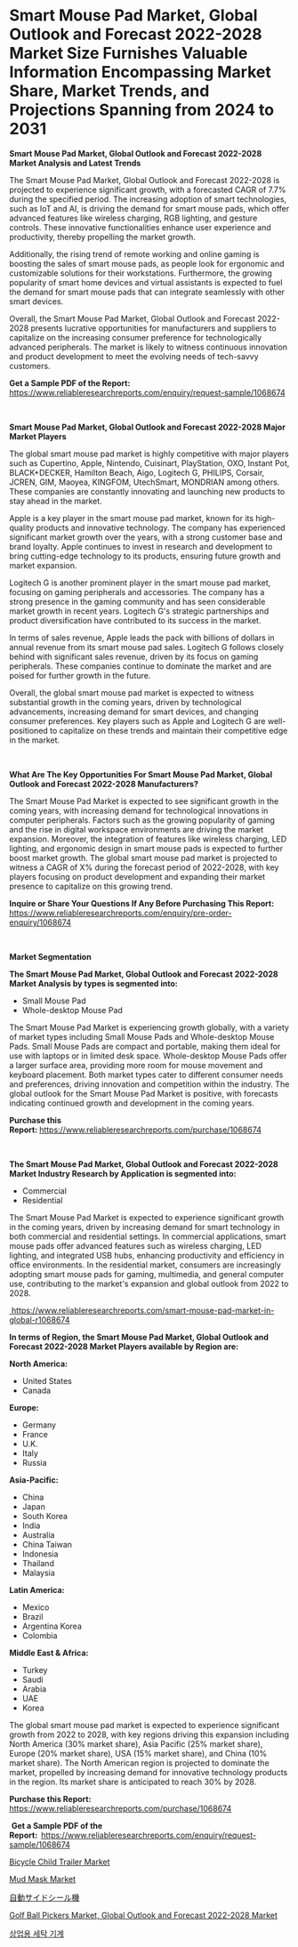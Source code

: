 <p><h1>Smart Mouse Pad Market, Global Outlook and Forecast 2022-2028 Market Size Furnishes Valuable Information Encompassing Market Share, Market Trends, and Projections Spanning from 2024 to 2031</h1></p><p><strong>Smart Mouse Pad Market, Global Outlook and Forecast 2022-2028 Market Analysis and Latest Trends</strong></p>
<p><p>The Smart Mouse Pad Market, Global Outlook and Forecast 2022-2028 is projected to experience significant growth, with a forecasted CAGR of 7.7% during the specified period. The increasing adoption of smart technologies, such as IoT and AI, is driving the demand for smart mouse pads, which offer advanced features like wireless charging, RGB lighting, and gesture controls. These innovative functionalities enhance user experience and productivity, thereby propelling the market growth.</p><p>Additionally, the rising trend of remote working and online gaming is boosting the sales of smart mouse pads, as people look for ergonomic and customizable solutions for their workstations. Furthermore, the growing popularity of smart home devices and virtual assistants is expected to fuel the demand for smart mouse pads that can integrate seamlessly with other smart devices.</p><p>Overall, the Smart Mouse Pad Market, Global Outlook and Forecast 2022-2028 presents lucrative opportunities for manufacturers and suppliers to capitalize on the increasing consumer preference for technologically advanced peripherals. The market is likely to witness continuous innovation and product development to meet the evolving needs of tech-savvy customers.</p></p>
<p><strong>Get a Sample PDF of the Report:&nbsp;</strong> <a href="https://www.reliableresearchreports.com/enquiry/request-sample/1068674">https://www.reliableresearchreports.com/enquiry/request-sample/1068674</a></p>
<p>&nbsp;</p>
<p><strong>Smart Mouse Pad Market, Global Outlook and Forecast 2022-2028 Major Market Players</strong></p>
<p><p>The global smart mouse pad market is highly competitive with major players such as Cupertino, Apple, Nintendo, Cuisinart, PlayStation, OXO, Instant Pot, BLACK+DECKER, Hamilton Beach, Aigo, Logitech G, PHILIPS, Corsair, JCREN, GIM, Maoyea, KINGFOM, UtechSmart, MONDRIAN among others. These companies are constantly innovating and launching new products to stay ahead in the market.</p><p>Apple is a key player in the smart mouse pad market, known for its high-quality products and innovative technology. The company has experienced significant market growth over the years, with a strong customer base and brand loyalty. Apple continues to invest in research and development to bring cutting-edge technology to its products, ensuring future growth and market expansion.</p><p>Logitech G is another prominent player in the smart mouse pad market, focusing on gaming peripherals and accessories. The company has a strong presence in the gaming community and has seen considerable market growth in recent years. Logitech G's strategic partnerships and product diversification have contributed to its success in the market.</p><p>In terms of sales revenue, Apple leads the pack with billions of dollars in annual revenue from its smart mouse pad sales. Logitech G follows closely behind with significant sales revenue, driven by its focus on gaming peripherals. These companies continue to dominate the market and are poised for further growth in the future.</p><p>Overall, the global smart mouse pad market is expected to witness substantial growth in the coming years, driven by technological advancements, increasing demand for smart devices, and changing consumer preferences. Key players such as Apple and Logitech G are well-positioned to capitalize on these trends and maintain their competitive edge in the market.</p></p>
<p>&nbsp;</p>
<p><strong>What Are The Key Opportunities For Smart Mouse Pad Market, Global Outlook and Forecast 2022-2028 Manufacturers?</strong></p>
<p><p>The Smart Mouse Pad Market is expected to see significant growth in the coming years, with increasing demand for technological innovations in computer peripherals. Factors such as the growing popularity of gaming and the rise in digital workspace environments are driving the market expansion. Moreover, the integration of features like wireless charging, LED lighting, and ergonomic design in smart mouse pads is expected to further boost market growth. The global smart mouse pad market is projected to witness a CAGR of X% during the forecast period of 2022-2028, with key players focusing on product development and expanding their market presence to capitalize on this growing trend.</p></p>
<p><strong>Inquire or Share Your Questions If Any Before Purchasing This Report:</strong> <a href="https://www.reliableresearchreports.com/enquiry/pre-order-enquiry/1068674">https://www.reliableresearchreports.com/enquiry/pre-order-enquiry/1068674</a></p>
<p>&nbsp;</p>
<p><strong>Market Segmentation</strong></p>
<p><strong>The Smart Mouse Pad Market, Global Outlook and Forecast 2022-2028 Market Analysis by types is segmented into:</strong></p>
<p><ul><li>Small Mouse Pad</li><li>Whole-desktop Mouse Pad</li></ul></p>
<p><p>The Smart Mouse Pad Market is experiencing growth globally, with a variety of market types including Small Mouse Pads and Whole-desktop Mouse Pads. Small Mouse Pads are compact and portable, making them ideal for use with laptops or in limited desk space. Whole-desktop Mouse Pads offer a larger surface area, providing more room for mouse movement and keyboard placement. Both market types cater to different consumer needs and preferences, driving innovation and competition within the industry. The global outlook for the Smart Mouse Pad Market is positive, with forecasts indicating continued growth and development in the coming years.</p></p>
<p><strong>Purchase this Report:&nbsp;</strong><a href="https://www.reliableresearchreports.com/purchase/1068674">https://www.reliableresearchreports.com/purchase/1068674</a></p>
<p>&nbsp;</p>
<p><strong>The Smart Mouse Pad Market, Global Outlook and Forecast 2022-2028 Market Industry Research by Application is segmented into:</strong></p>
<p><ul><li>Commercial</li><li>Residential</li></ul></p>
<p><p>The Smart Mouse Pad Market is expected to experience significant growth in the coming years, driven by increasing demand for smart technology in both commercial and residential settings. In commercial applications, smart mouse pads offer advanced features such as wireless charging, LED lighting, and integrated USB hubs, enhancing productivity and efficiency in office environments. In the residential market, consumers are increasingly adopting smart mouse pads for gaming, multimedia, and general computer use, contributing to the market's expansion and global outlook from 2022 to 2028.</p></p>
<p><a href="https://www.reliableresearchreports.com/smart-mouse-pad-market-in-global-r1068674">&nbsp;https://www.reliableresearchreports.com/smart-mouse-pad-market-in-global-r1068674</a></p>
<p><strong>In terms of Region, the Smart Mouse Pad Market, Global Outlook and Forecast 2022-2028 Market Players available by Region are:</strong></p>
<p>
    <p> <strong> North America: </strong>
        <ul>
            <li>United States</li>
            <li>Canada</li>
        </ul>
        </p> 
    <p> <strong> Europe: </strong>
        <ul>
            <li>Germany</li>
            <li>France</li>
            <li>U.K.</li>
            <li>Italy</li>
            <li>Russia</li>
        </ul>
        </p> 
    <p> <strong> Asia-Pacific: </strong>
        <ul>
            <li>China</li>
            <li>Japan</li>
            <li>South Korea</li>
            <li>India</li>
            <li>Australia</li>
            <li>China Taiwan</li>
            <li>Indonesia</li>
            <li>Thailand</li>
            <li>Malaysia</li>
        </ul>
        </p> 
    <p> <strong> Latin America: </strong>
        <ul>
            <li>Mexico</li>
            <li>Brazil</li>
            <li>Argentina Korea</li>
            <li>Colombia</li>
        </ul>
        </p> 
    <p> <strong> Middle East & Africa: </strong>
        <ul>
            <li>Turkey</li>
            <li>Saudi</li>
            <li>Arabia</li>
            <li>UAE</li>
            <li>Korea</li>
        </ul>
    </p>
    </p>
<p><p>The global smart mouse pad market is expected to experience significant growth from 2022 to 2028, with key regions driving this expansion including North America (30% market share), Asia Pacific (25% market share), Europe (20% market share), USA (15% market share), and China (10% market share). The North American region is projected to dominate the market, propelled by increasing demand for innovative technology products in the region. Its market share is anticipated to reach 30% by 2028.</p></p>
<p><strong>Purchase this Report: </strong><a href="https://www.reliableresearchreports.com/purchase/1068674">https://www.reliableresearchreports.com/purchase/1068674</a></p>
<p>&nbsp;<strong>Get a Sample PDF of the Report:&nbsp;&nbsp;</strong><a href="https://www.reliableresearchreports.com/enquiry/request-sample/1068674">https://www.reliableresearchreports.com/enquiry/request-sample/1068674</a></p>
<p><strong></strong></p>
<p><p><a href="https://issuu.com/reportprime-2/docs/bicycle-child-trailer-market-size-2030.pptx">Bicycle Child Trailer Market</a></p><p><a href="https://issuu.com/reportprime-2/docs/mud-mask-market-size-2030.pptx">Mud Mask Market</a></p><p><a href="https://github.com/adcxff01450218/Market-Research-Report-List-2/blob/main/247546285419.md">自動サイドシール機</a></p><p><a href="https://github.com/JeanneSawayn2023/Market-Research-Report-List-1/blob/main/golf-ball-pickers-market-global-outlook-and-forecast-2022-2028-market.md">Golf Ball Pickers Market, Global Outlook and Forecast 2022-2028 Market</a></p><p><a href="https://github.com/sammyUltyylrich9067856/Market-Research-Report-List-1/blob/main/352621879083.md">상업용 세탁 기계</a></p></p>